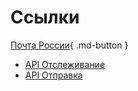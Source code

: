 # Ссылки

[Почта России](https://www.pochta.ru/){ .md-button }

* [API Отслеживание](https://tracking.pochta.ru/specification)
* [API Отправка](https://otpravka.pochta.ru/specification#/main)
